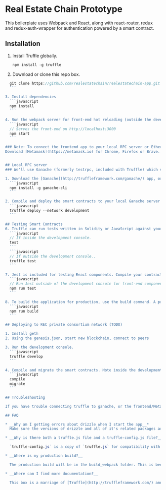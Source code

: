 # Real Estate Chain Prototype

This boilerplate uses Webpack and React, along with react-router, redux and redux-auth-wrapper for authentication powered by a smart contract. 

## Installation

1. Install Truffle globally.
    ```javascript
    npm install -g truffle
    ```

2. Download or clone this repo box. 
  ```javascript
    git clone https://github.com/realestatechain/realestatechain-app.git
    ```

3. Install dependencies
    ```javascript
    npm install
    ```

4. Run the webpack server for front-end hot reloading (outside the development console). Smart contract changes must be manually recompiled and migrated.
    ```javascript
    // Serves the front-end on http://localhost:3000
    npm start
    ```

### Note: To connect the frontend app to your local RPC server or Ethereum network, use the Metamask browser extension or the Mist wallet/browser. 
Download [Metamask](https://metamask.io) for Chrome, Firefox or Brave. 


## Local RPC server
### We'll use Ganache (formerly testrpc, included with Truffle) which simulates the Ethereum blockchain in a way that faciitates easy, fast smart contract development

1. Download the [Ganache](http://truffleframework.com/ganache/) app, or use the command line tool:
    ```javascript
    npm install -g ganache-cli
    ```

2. Compile and deploy the smart contracts to your local Ganache server
    ```javascript
    truffle deploy --network development
    ```

## Testing Smart Contracts
6. Truffle can run tests written in Solidity or JavaScript against your smart contracts. Note the command varies slightly if you're in or outside of the development console.
    ```javascript
    // If inside the development console.
    test
    ```
    ```javascript
    // If outside the development console..
    truffle test
    ```

7. Jest is included for testing React components. Compile your contracts before running Jest, or you may receive some file not found errors.
    ```javascript
    // Run Jest outside of the development console for front-end component tests.
    npm run test
    ```

8. To build the application for production, use the build command. A production build will be in the build_webpack folder.
    ```javascript
    npm run build
    ```

## Deploying to REC private consortium network (TODO)

1. Install geth
2. Using the genesis.json, start new blockchain, connect to peers

3. Run the development console.
    ```javascript
    truffle develop
    ```

4. Compile and migrate the smart contracts. Note inside the development console we don't preface commands with `truffle`.
    ```javascript
    compile
    migrate
    ```

## Troubleshooting

If you have trouble connecting truffle to ganache, or the frontend/Metamask to ganache, make sure your ganache host/port and Metamask host/port are the same

## FAQ

* __Why am I getting errors about drizzle when I start the app__*
    Make sure the versions of drizzle and all of it's related packages are at least 1.1.0, and if not then install that version directly.

* __Why is there both a truffle.js file and a truffle-config.js file?__

    `truffle-config.js` is a copy of `truffle.js` for compatibility with Windows development environments. Feel free to it if it's irrelevant to your platform.

* __Where is my production build?__

    The production build will be in the build_webpack folder. This is because Truffle outputs contract compilations to the build folder.

* __Where can I find more documentation?__

    This box is a marriage of [Truffle](http://truffleframework.com/) and a React setup created with [create-react-app](https://github.com/facebookincubator/create-react-app/blob/master/packages/react-scripts/template/README.md). Either one would be a great place to start!